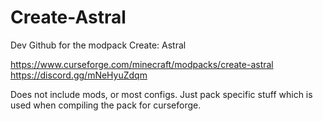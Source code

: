 # Create-Astral

Dev Github for the modpack Create: Astral

https://www.curseforge.com/minecraft/modpacks/create-astral
https://discord.gg/mNeHyuZdqm

Does not include mods, or most configs.
Just pack specific stuff which is used when compiling the pack for curseforge.
